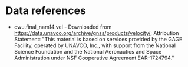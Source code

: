 # Data references

* cwu.final_nam14.vel - Downloaded from https://data.unavco.org/archive/gnss/products/velocity/;
  Attribution Statement: "This material is based on services provided by the GAGE Facility, operated by UNAVCO, Inc.,
  with support from the National Science Foundation and the National Aeronautics and Space Administration under NSF
  Cooperative Agreement EAR-1724794."